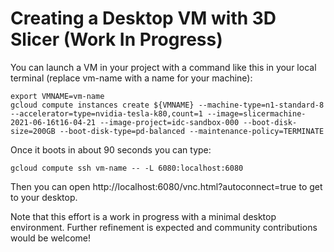 # Creating a Desktop VM with 3D Slicer (Work In Progress)

You can launch a VM in your project with a command like this in your local terminal (replace vm-name with a name for your machine):

```text
export VMNAME=vm-name
gcloud compute instances create ${VMNAME} --machine-type=n1-standard-8 --accelerator=type=nvidia-tesla-k80,count=1 --image=slicermachine-2021-06-16t16-04-21 --image-project=idc-sandbox-000 --boot-disk-size=200GB --boot-disk-type=pd-balanced --maintenance-policy=TERMINATE
```

Once it boots in about 90 seconds you can type:

```text
gcloud compute ssh vm-name -- -L 6080:localhost:6080
```

Then you can open http://localhost:6080/vnc.html?autoconnect=true to get to your desktop.

Note that this effort is a work in progress with a minimal desktop environment.  Further refinement is expected and community contributions would be welcome!
